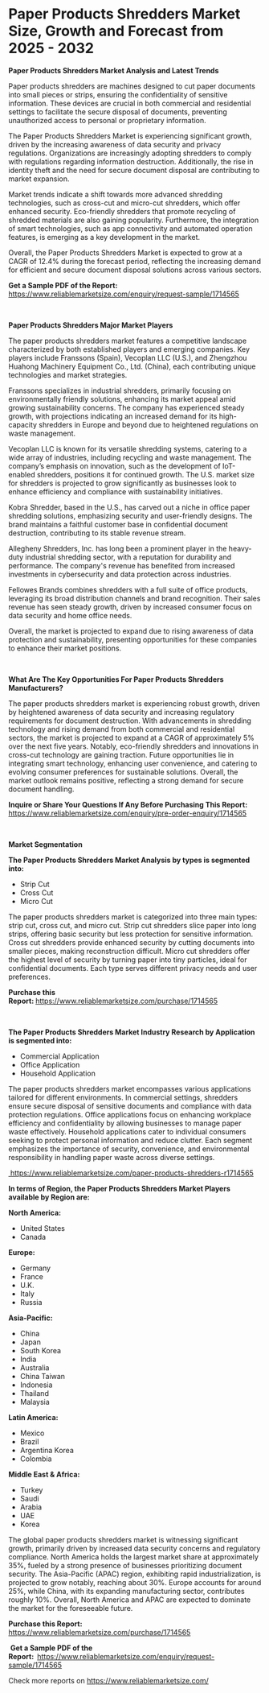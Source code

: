 <p><h1>Paper Products Shredders Market Size, Growth and Forecast from 2025 - 2032</h1></p><p><strong>Paper Products Shredders Market Analysis and Latest Trends</strong></p>
<p><p>Paper products shredders are machines designed to cut paper documents into small pieces or strips, ensuring the confidentiality of sensitive information. These devices are crucial in both commercial and residential settings to facilitate the secure disposal of documents, preventing unauthorized access to personal or proprietary information.</p><p>The Paper Products Shredders Market is experiencing significant growth, driven by the increasing awareness of data security and privacy regulations. Organizations are increasingly adopting shredders to comply with regulations regarding information destruction. Additionally, the rise in identity theft and the need for secure document disposal are contributing to market expansion.</p><p>Market trends indicate a shift towards more advanced shredding technologies, such as cross-cut and micro-cut shredders, which offer enhanced security. Eco-friendly shredders that promote recycling of shredded materials are also gaining popularity. Furthermore, the integration of smart technologies, such as app connectivity and automated operation features, is emerging as a key development in the market.</p><p>Overall, the Paper Products Shredders Market is expected to grow at a CAGR of 12.4% during the forecast period, reflecting the increasing demand for efficient and secure document disposal solutions across various sectors.</p></p>
<p><strong>Get a Sample PDF of the Report:&nbsp;</strong> <a href="https://www.reliablemarketsize.com/enquiry/request-sample/1714565?utm_campaign=1167&utm_medium=2&utm_source=Github&utm_content=ia&utm_term=11012025&utm_id=paper-products-shredders">https://www.reliablemarketsize.com/enquiry/request-sample/1714565</a></p>
<p>&nbsp;</p>
<p><strong>Paper Products Shredders Major Market Players</strong></p>
<p><p>The paper products shredders market features a competitive landscape characterized by both established players and emerging companies. Key players include Franssons (Spain), Vecoplan LLC (U.S.), and Zhengzhou Huahong Machinery Equipment Co., Ltd. (China), each contributing unique technologies and market strategies.</p><p>Franssons specializes in industrial shredders, primarily focusing on environmentally friendly solutions, enhancing its market appeal amid growing sustainability concerns. The company has experienced steady growth, with projections indicating an increased demand for its high-capacity shredders in Europe and beyond due to heightened regulations on waste management.</p><p>Vecoplan LLC is known for its versatile shredding systems, catering to a wide array of industries, including recycling and waste management. The company’s emphasis on innovation, such as the development of IoT-enabled shredders, positions it for continued growth. The U.S. market size for shredders is projected to grow significantly as businesses look to enhance efficiency and compliance with sustainability initiatives.</p><p>Kobra Shredder, based in the U.S., has carved out a niche in office paper shredding solutions, emphasizing security and user-friendly designs. The brand maintains a faithful customer base in confidential document destruction, contributing to its stable revenue stream.</p><p>Allegheny Shredders, Inc. has long been a prominent player in the heavy-duty industrial shredding sector, with a reputation for durability and performance. The company's revenue has benefited from increased investments in cybersecurity and data protection across industries.</p><p>Fellowes Brands combines shredders with a full suite of office products, leveraging its broad distribution channels and brand recognition. Their sales revenue has seen steady growth, driven by increased consumer focus on data security and home office needs.</p><p>Overall, the market is projected to expand due to rising awareness of data protection and sustainability, presenting opportunities for these companies to enhance their market positions.</p></p>
<p>&nbsp;</p>
<p><strong>What Are The Key Opportunities For Paper Products Shredders Manufacturers?</strong></p>
<p><p>The paper products shredders market is experiencing robust growth, driven by heightened awareness of data security and increasing regulatory requirements for document destruction. With advancements in shredding technology and rising demand from both commercial and residential sectors, the market is projected to expand at a CAGR of approximately 5% over the next five years. Notably, eco-friendly shredders and innovations in cross-cut technology are gaining traction. Future opportunities lie in integrating smart technology, enhancing user convenience, and catering to evolving consumer preferences for sustainable solutions. Overall, the market outlook remains positive, reflecting a strong demand for secure document handling.</p></p>
<p><strong>Inquire or Share Your Questions If Any Before Purchasing This Report:</strong> <a href="https://www.reliablemarketsize.com/enquiry/pre-order-enquiry/1714565?utm_campaign=1167&utm_medium=2&utm_source=Github&utm_content=ia&utm_term=11012025&utm_id=paper-products-shredders">https://www.reliablemarketsize.com/enquiry/pre-order-enquiry/1714565</a></p>
<p>&nbsp;</p>
<p><strong>Market Segmentation</strong></p>
<p><strong>The Paper Products Shredders Market Analysis by types is segmented into:</strong></p>
<p><ul><li>Strip Cut</li><li>Cross Cut</li><li>Micro Cut</li></ul></p>
<p><p>The paper products shredders market is categorized into three main types: strip cut, cross cut, and micro cut. Strip cut shredders slice paper into long strips, offering basic security but less protection for sensitive information. Cross cut shredders provide enhanced security by cutting documents into smaller pieces, making reconstruction difficult. Micro cut shredders offer the highest level of security by turning paper into tiny particles, ideal for confidential documents. Each type serves different privacy needs and user preferences.</p></p>
<p><strong>Purchase this Report:&nbsp;</strong><a href="https://www.reliablemarketsize.com/purchase/1714565?utm_campaign=1167&utm_medium=2&utm_source=Github&utm_content=ia&utm_term=11012025&utm_id=paper-products-shredders">https://www.reliablemarketsize.com/purchase/1714565</a></p>
<p>&nbsp;</p>
<p><strong>The Paper Products Shredders Market Industry Research by Application is segmented into:</strong></p>
<p><ul><li>Commercial Application</li><li>Office Application</li><li>Household Application</li></ul></p>
<p><p>The paper products shredders market encompasses various applications tailored for different environments. In commercial settings, shredders ensure secure disposal of sensitive documents and compliance with data protection regulations. Office applications focus on enhancing workplace efficiency and confidentiality by allowing businesses to manage paper waste effectively. Household applications cater to individual consumers seeking to protect personal information and reduce clutter. Each segment emphasizes the importance of security, convenience, and environmental responsibility in handling paper waste across diverse settings.</p></p>
<p><a href="https://www.reliablemarketsize.com/paper-products-shredders-r1714565?utm_campaign=1167&utm_medium=2&utm_source=Github&utm_content=ia&utm_term=11012025&utm_id=paper-products-shredders">&nbsp;https://www.reliablemarketsize.com/paper-products-shredders-r1714565</a></p>
<p><strong>In terms of Region, the Paper Products Shredders Market Players available by Region are:</strong></p>
<p>
    <p> <strong> North America: </strong>
        <ul>
            <li>United States</li>
            <li>Canada</li>
        </ul>
        </p> 
    <p> <strong> Europe: </strong>
        <ul>
            <li>Germany</li>
            <li>France</li>
            <li>U.K.</li>
            <li>Italy</li>
            <li>Russia</li>
        </ul>
        </p> 
    <p> <strong> Asia-Pacific: </strong>
        <ul>
            <li>China</li>
            <li>Japan</li>
            <li>South Korea</li>
            <li>India</li>
            <li>Australia</li>
            <li>China Taiwan</li>
            <li>Indonesia</li>
            <li>Thailand</li>
            <li>Malaysia</li>
        </ul>
        </p> 
    <p> <strong> Latin America: </strong>
        <ul>
            <li>Mexico</li>
            <li>Brazil</li>
            <li>Argentina Korea</li>
            <li>Colombia</li>
        </ul>
        </p> 
    <p> <strong> Middle East & Africa: </strong>
        <ul>
            <li>Turkey</li>
            <li>Saudi</li>
            <li>Arabia</li>
            <li>UAE</li>
            <li>Korea</li>
        </ul>
    </p>
    </p>
<p><p>The global paper products shredders market is witnessing significant growth, primarily driven by increased data security concerns and regulatory compliance. North America holds the largest market share at approximately 35%, fueled by a strong presence of businesses prioritizing document security. The Asia-Pacific (APAC) region, exhibiting rapid industrialization, is projected to grow notably, reaching about 30%. Europe accounts for around 25%, while China, with its expanding manufacturing sector, contributes roughly 10%. Overall, North America and APAC are expected to dominate the market for the foreseeable future.</p></p>
<p><strong>Purchase this Report: </strong><a href="https://www.reliablemarketsize.com/purchase/1714565?utm_campaign=1167&utm_medium=2&utm_source=Github&utm_content=ia&utm_term=11012025&utm_id=paper-products-shredders">https://www.reliablemarketsize.com/purchase/1714565</a></p>
<p>&nbsp;<strong>Get a Sample PDF of the Report:&nbsp;&nbsp;</strong><a href="https://www.reliablemarketsize.com/enquiry/request-sample/1714565?utm_campaign=1167&utm_medium=2&utm_source=Github&utm_content=ia&utm_term=11012025&utm_id=paper-products-shredders">https://www.reliablemarketsize.com/enquiry/request-sample/1714565</a></p>
<p><strong></strong></p>
<p>Check more reports on <a href="https://www.reliablemarketsize.com/?utm_campaign=1167&utm_medium=2&utm_source=Github&utm_content=ia&utm_term=11012025&utm_id=paper-products-shredders">https://www.reliablemarketsize.com/</a></p>